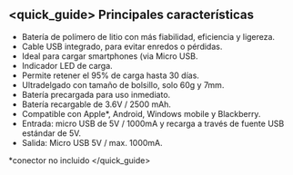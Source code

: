 ## <quick_guide> Principales características
* Batería de polímero de litio con más fiabilidad, eficiencia y ligereza.
* Cable USB integrado, para evitar enredos o pérdidas.
* Ideal para cargar smartphones (via Micro USB.
* Indicador LED de carga.
* Permite retener el 95% de carga hasta 30 dí­as.
* Ultradelgado con tamaño de bolsillo, solo 60g y 7mm.
* Baterí­a precargada para uso inmediato.
* Batería recargable de 3.6V / 2500 mAh.
* Compatible con Apple*, Android, Windows mobile y Blackberry.
* Entrada: micro USB de 5V / 1000mA y recarga a través de fuente USB estándar de 5V.
* Salida: Micro USB 5V / max. 1000mA.


*conector no incluido
</quick_guide>

